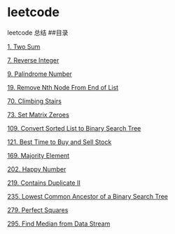 # leetcode
leetcode 总结
##目录

[1. Two Sum][1]

[7. Reverse Integer](7.md)

[9. Palindrome Number](9.md)

[19. Remove Nth Node From End of List](19.md)

[70. Climbing Stairs][70]

[73. Set Matrix Zeroes][73]

[109. Convert Sorted List to Binary Search Tree][109]

[121. Best Time to Buy and Sell Stock][121]

[169. Majority Element][169]

[202. Happy Number][202]

[219. Contains Duplicate II][219]

[235. Lowest Common Ancestor of a Binary Search Tree][235]

[279. Perfect Squares][279]

[295. Find Median from Data Stream][295]

[1]:1.md
[70]:70.md
[73]:73.md
[109]:109.md
[121]:121.md
[169]:169.md
[202]:202.md
[219]:219.md
[235]:235.md
[279]:279.md
[295]:295.md

